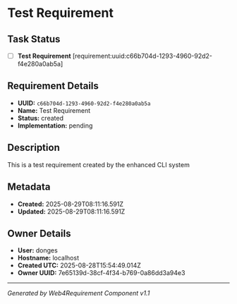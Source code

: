 # Test Requirement

## Task Status
- [ ] **Test Requirement** [requirement:uuid:c66b704d-1293-4960-92d2-f4e280a0ab5a]

## Requirement Details

- **UUID:** `c66b704d-1293-4960-92d2-f4e280a0ab5a`
- **Name:** Test Requirement
- **Status:** created
- **Implementation:** pending

## Description

This is a test requirement created by the enhanced CLI system

## Metadata

- **Created:** 2025-08-29T08:11:16.591Z
- **Updated:** 2025-08-29T08:11:16.591Z

## Owner Details

- **User:** donges
- **Hostname:** localhost
- **Created UTC:** 2025-08-28T15:54:49.014Z
- **Owner UUID:** 7e65139d-38cf-4f34-b769-0a86dd3a94e3

---

*Generated by Web4Requirement Component v1.1*